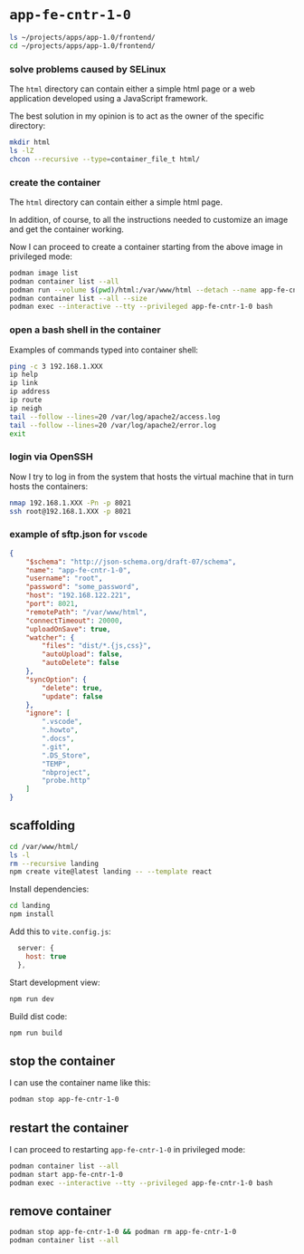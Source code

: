 # `app-fe-cntr-1-0`

```bash
ls ~/projects/apps/app-1.0/frontend/
cd ~/projects/apps/app-1.0/frontend/
```

### solve problems caused by SELinux

The `html` directory can contain either a simple html page or a web application developed using a JavaScript framework.

The best solution in my opinion is to act as the owner of the specific directory:

```bash
mkdir html
ls -lZ
chcon --recursive --type=container_file_t html/
```

### create the container

The `html` directory can contain either a simple html page.

In addition, of course, to all the instructions needed to customize an image and get the container working.

Now I can proceed to create a container starting from the above image in privileged mode:

```bash
podman image list
podman container list --all
podman run --volume $(pwd)/html:/var/www/html --detach --name app-fe-cntr-1-0 --publish 5173:5173 --publish 8090:80 --publish 8444:443 --publish 8021:22 --pull=never  node-app-img:1.0.2
podman container list --all --size
podman exec --interactive --tty --privileged app-fe-cntr-1-0 bash
```

### open a bash shell in the container

Examples of commands typed into container shell:

```bash
ping -c 3 192.168.1.XXX
ip help
ip link
ip address
ip route
ip neigh
tail --follow --lines=20 /var/log/apache2/access.log
tail --follow --lines=20 /var/log/apache2/error.log
exit
```

### login via OpenSSH

Now I try to log in from the system that hosts the virtual machine that in turn hosts the containers:

```bash
nmap 192.168.1.XXX -Pn -p 8021
ssh root@192.168.1.XXX -p 8021
```

### example of sftp.json for `vscode`

```json
{
    "$schema": "http://json-schema.org/draft-07/schema",
    "name": "app-fe-cntr-1-0",
    "username": "root",
    "password": "some_password",
    "host": "192.168.122.221",
    "port": 8021,
    "remotePath": "/var/www/html",
    "connectTimeout": 20000,
    "uploadOnSave": true,
    "watcher": {
        "files": "dist/*.{js,css}",
        "autoUpload": false,
        "autoDelete": false
    },
    "syncOption": {
        "delete": true,
        "update": false
    },
    "ignore": [
        ".vscode",
        ".howto",
        ".docs",
        ".git",
        ".DS_Store",
        "TEMP",
        "nbproject",
        "probe.http"
    ]
}
```

## scaffolding

```bash
cd /var/www/html/
ls -l
rm --recursive landing
npm create vite@latest landing -- --template react
```

Install dependencies:

```bash
cd landing
npm install
```

Add this to `vite.config.js`:

```js
  server: {
    host: true
  },
```

Start development view:

```bash
npm run dev
```

Build dist code:

```bash
npm run build
```

## stop the container

I can use the container name like this:

```bash
podman stop app-fe-cntr-1-0
```

## restart the container

I can proceed to restarting `app-fe-cntr-1-0` in privileged mode:

```bash
podman container list --all
podman start app-fe-cntr-1-0
podman exec --interactive --tty --privileged app-fe-cntr-1-0 bash
```

## remove container

```bash
podman stop app-fe-cntr-1-0 && podman rm app-fe-cntr-1-0
podman container list --all
```
